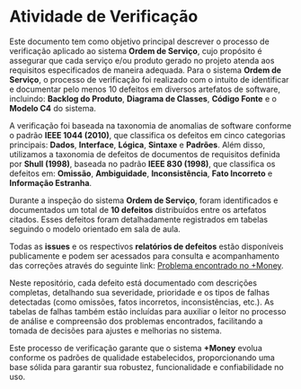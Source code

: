 # Atividade de Verificação

Este documento tem como objetivo principal descrever o processo de verificação aplicado ao sistema **Ordem de Serviço**, cujo propósito é assegurar que cada serviço e/ou produto gerado no projeto atenda aos requisitos especificados de maneira adequada. Para o sistema **Ordem de Serviço**, o processo de verificação foi realizado com o intuito de identificar e documentar pelo menos 10 defeitos em diversos artefatos de software, incluindo: **Backlog do Produto**, **Diagrama de Classes**, **Código Fonte** e o **Modelo C4** do sistema.

A verificação foi baseada na taxonomia de anomalias de software conforme o padrão **IEEE 1044 (2010)**, que classifica os defeitos em cinco categorias principais: **Dados**, **Interface**, **Lógica**, **Sintaxe** e **Padrões**. Além disso, utilizamos a taxonomia de defeitos de documentos de requisitos definida por **Shull (1998)**, baseada no padrão **IEEE 830 (1998)**, que classifica os defeitos em: **Omissão**, **Ambiguidade**, **Inconsistência**, **Fato Incorreto** e **Informação Estranha**.

Durante a inspeção do sistema **Ordem de Serviço**, foram identificados e documentados um total de **10 defeitos** distribuídos entre os artefatos citados. Esses defeitos foram detalhadamente registrados em tabelas seguindo o modelo orientado em sala de aula. 

Todas as **issues** e os respectivos **relatórios de defeitos** estão disponíveis publicamente e podem ser acessados para consulta e acompanhamento das correções através do seguinte link: [Problema encontrado no +Money](https://github.com/Arnaldlucas/Sistema/issues). 

Neste repositório, cada defeito está documentado com descrições completas, detalhando sua severidade, prioridade e os tipos de falhas detectadas (como omissões, fatos incorretos, inconsistências, etc.). As tabelas de falhas também estão incluídas para auxiliar o leitor no processo de análise e compreensão dos problemas encontrados, facilitando a tomada de decisões para ajustes e melhorias no sistema.

Este processo de verificação garante que o sistema **+Money** evolua conforme os padrões de qualidade estabelecidos, proporcionando uma base sólida para garantir sua robustez, funcionalidade e confiabilidade no uso.
